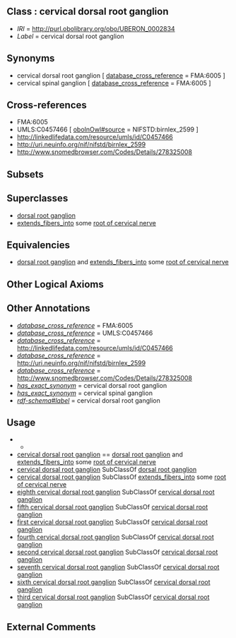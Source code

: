 
## Class : cervical dorsal root ganglion

 * *IRI* = http://purl.obolibrary.org/obo/UBERON_0002834
 * *Label* = cervical dorsal root ganglion

## Synonyms

 * cervical dorsal root ganglion [ [database_cross_reference](../../ef/oboInOwl#hasDbXref.md) = FMA:6005 ]
 * cervical spinal ganglion [ [database_cross_reference](../../ef/oboInOwl#hasDbXref.md) = FMA:6005 ]

## Cross-references

 * FMA:6005
 * UMLS:C0457466 [ [oboInOwl#source](../../ce/oboInOwl#source.md) = NIFSTD:birnlex_2599 ]
 * http://linkedlifedata.com/resource/umls/id/C0457466
 * http://uri.neuinfo.org/nif/nifstd/birnlex_2599
 * http://www.snomedbrowser.com/Codes/Details/278325008

## Subsets


## Superclasses

 * [dorsal root ganglion](../../UBERON/44/UBERON_0000044.md)
 * [extends_fibers_into](../../core#extends/to/core#extends_fibers_into.md) some [root of cervical nerve](../../UBERON/32/UBERON_0009632.md)

## Equivalencies

 * [dorsal root ganglion](../../UBERON/44/UBERON_0000044.md) and [extends_fibers_into](../../core#extends/to/core#extends_fibers_into.md) some [root of cervical nerve](../../UBERON/32/UBERON_0009632.md)

## Other Logical Axioms


## Other Annotations

 * *[database_cross_reference](../../ef/oboInOwl#hasDbXref.md)* = FMA:6005
 * *[database_cross_reference](../../ef/oboInOwl#hasDbXref.md)* = UMLS:C0457466
 * *[database_cross_reference](../../ef/oboInOwl#hasDbXref.md)* = http://linkedlifedata.com/resource/umls/id/C0457466
 * *[database_cross_reference](../../ef/oboInOwl#hasDbXref.md)* = http://uri.neuinfo.org/nif/nifstd/birnlex_2599
 * *[database_cross_reference](../../ef/oboInOwl#hasDbXref.md)* = http://www.snomedbrowser.com/Codes/Details/278325008
 * *[has_exact_synonym](../../ym/oboInOwl#hasExactSynonym.md)* = cervical dorsal root ganglion
 * *[has_exact_synonym](../../ym/oboInOwl#hasExactSynonym.md)* = cervical spinal ganglion
 * *[rdf-schema#label](../../el/rdf-schema#label.md)* = cervical dorsal root ganglion

## Usage

 * -
 * [cervical dorsal root ganglion](../../UBERON/34/UBERON_0002834.md) == [dorsal root ganglion](../../UBERON/44/UBERON_0000044.md) and [extends_fibers_into](../../core#extends/to/core#extends_fibers_into.md) some [root of cervical nerve](../../UBERON/32/UBERON_0009632.md)
 * [cervical dorsal root ganglion](../../UBERON/34/UBERON_0002834.md) SubClassOf [dorsal root ganglion](../../UBERON/44/UBERON_0000044.md)
 * [cervical dorsal root ganglion](../../UBERON/34/UBERON_0002834.md) SubClassOf [extends_fibers_into](../../core#extends/to/core#extends_fibers_into.md) some [root of cervical nerve](../../UBERON/32/UBERON_0009632.md)
 * [eighth cervical dorsal root ganglion](../../UBERON/44/UBERON_0002844.md) SubClassOf [cervical dorsal root ganglion](../../UBERON/34/UBERON_0002834.md)
 * [fifth cervical dorsal root ganglion](../../UBERON/42/UBERON_0002842.md) SubClassOf [cervical dorsal root ganglion](../../UBERON/34/UBERON_0002834.md)
 * [first cervical dorsal root ganglion](../../UBERON/38/UBERON_0002838.md) SubClassOf [cervical dorsal root ganglion](../../UBERON/34/UBERON_0002834.md)
 * [fourth cervical dorsal root ganglion](../../UBERON/41/UBERON_0002841.md) SubClassOf [cervical dorsal root ganglion](../../UBERON/34/UBERON_0002834.md)
 * [second cervical dorsal root ganglion](../../UBERON/39/UBERON_0002839.md) SubClassOf [cervical dorsal root ganglion](../../UBERON/34/UBERON_0002834.md)
 * [seventh cervical dorsal root ganglion](../../UBERON/43/UBERON_0002843.md) SubClassOf [cervical dorsal root ganglion](../../UBERON/34/UBERON_0002834.md)
 * [sixth cervical dorsal root ganglion](../../UBERON/11/UBERON_0007711.md) SubClassOf [cervical dorsal root ganglion](../../UBERON/34/UBERON_0002834.md)
 * [third cervical dorsal root ganglion](../../UBERON/40/UBERON_0002840.md) SubClassOf [cervical dorsal root ganglion](../../UBERON/34/UBERON_0002834.md)

## External Comments

